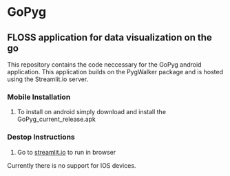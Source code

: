 # GoPyg
## FLOSS application for data visualization on the go

This repository contains the code neccessary for the GoPyg android application.
This application builds on the PygWalker package and is hosted using the Streamlit.io server.

### Mobile Installation
  1. To install on android simply download and install the GoPyg_current_release.apk

### Destop Instructions
  1. Go to [streamlit.io](https://gopyg1.streamlit.app/) to run in browser


Currently there is no support for IOS devices.
